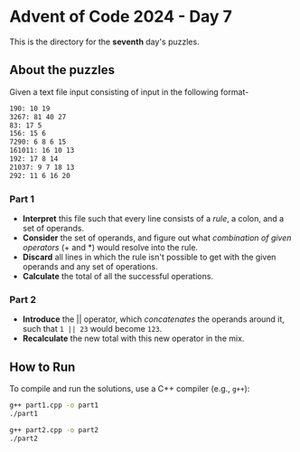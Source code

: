 # Advent of Code 2024 - Day 7

This is the directory for the **seventh** day's puzzles.

## About the puzzles
Given a text file input consisting of input in the following format-
```txt
190: 10 19
3267: 81 40 27
83: 17 5
156: 15 6
7290: 6 8 6 15
161011: 16 10 13
192: 17 8 14
21037: 9 7 18 13
292: 11 6 16 20
```

### Part 1
- **Interpret** this file such that every line consists of a *rule*, a colon, and
  a set of operands.
- **Consider** the set of operands, and figure out what *combination of given 
  operators* (+ and \*) would resolve into the rule.
- **Discard** all lines in which the rule isn't possible to get with the 
  given operands and any set of operations.
- **Calculate** the total of all the successful operations.

### Part 2
- **Introduce** the || operator, which *concatenates* the operands around it,
  such that `1 || 23` would become `123`.
- **Recalculate** the new total with this new operator in the mix.

## How to Run
To compile and run the solutions, use a C++ compiler (e.g., `g++`):

```bash
g++ part1.cpp -o part1
./part1

g++ part2.cpp -o part2
./part2
```
